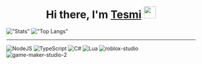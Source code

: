 <h1 align="center">Hi there, I'm <a href="https://github.com/Tesmi-Develop" target="_blank">Tesmi</a> 
<img src="https://github.com/blackcater/blackcater/raw/main/images/Hi.gif" height="32"/></h1>

!["Stats"](https://github-readme-stats.vercel.app/api?username=Tesmi-Develop\&rank_icon=github)
!["Top Langs"](https://github-readme-stats.vercel.app/api/top-langs/?username=Tesmi-Develop\&layout=donut)

---

![NodeJS](https://img.shields.io/badge/node.js-6DA55F?style=for-the-badge&logo=node.js&logoColor=white)
![TypeScript](https://img.shields.io/badge/typescript-%23007ACC.svg?style=for-the-badge&logo=typescript&logoColor=white)
![C#](https://img.shields.io/badge/c%23-%23239120.svg?style=for-the-badge&logo=csharp&logoColor=white)
![Lua](https://img.shields.io/badge/lua-%232C2D72.svg?style=for-the-badge&logo=lua&logoColor=white)
![roblox-studio](https://img.shields.io/badge/Roblox%20Studio-00A2FF.svg?style=for-the-badge&logo=Roblox-Studio&logoColor=white)
![game-maker-studio-2](https://img.shields.io/badge/Gamemaker-000000.svg?style=for-the-badge&logo=Gamemaker&logoColor=white)
